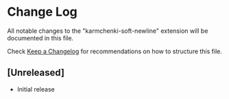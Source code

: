 # Change Log

All notable changes to the "karmchenki-soft-newline" extension will be documented in this file.

Check [Keep a Changelog](http://keepachangelog.com/) for recommendations on how to structure this file.

## [Unreleased]

- Initial release
